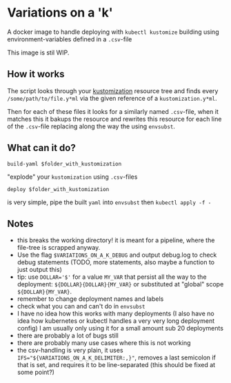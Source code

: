 # Variations on a 'k'
A docker image to handle deploying with `kubectl kustomize` building using environment-variables defined in a `.csv`-file 

This image is stil WIP.

## How it works
The script looks through your [kustomization](kustomization.io) resource tree and finds every `/some/path/to/file.y*ml` via the given reference of a `kustomization.y*ml`.

Then for each of these files it looks for a similarly named `.csv`-file, when it matches this it bakups the resource and rewrites this resource for each line of the `.csv`-file replacing along the way the using `envsubst`.

## What can it do?
```
build-yaml $folder_with_kustomization
```
"explode" your `kustomization` using `.csv`-files
```
deploy $folder_with_kustomization
```
is very simple, pipe the built `yaml` into `envsubst` then `kubectl apply -f -`


## Notes
- this breaks the working directory!
it is meant for a pipeline, where the file-tree is scrapped anyway.
- Use the flag `$VARIATIONS_ON_A_K_DEBUG` and output debug.log to check debug statements (TODO, more statements, also maybe a function to just output this)
- tip: use `DOLLAR='$'` for a value `MY_VAR` that persist all the way to the deployment: `${DOLLAR}{DOLLAR}{MY_VAR}` or substituted at "global" scope `${DOLLAR}{MY_VAR}`.
- remember to change deployment names and labels
- check what you can and can't do in `envsubst`
- I have no idea how this works with many deployments (I also have no idea how kubernetes or kubectl handles a very very long deployment config) I am usually only using it for a small amount sub 20 deployments
- there are probably a lot of bugs still
- there are probably many use cases where this is not working
- the csv-handling is very plain, it uses `IFS="${VARIATIONS_ON_A_K_DELIMITER:,}"`, removes a last semicolon if that is set, and requires it to be line-separated (this should be fixed at some point?) 

